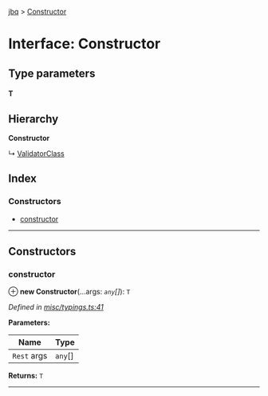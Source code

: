 [jbq](../README.md) > [Constructor](../interfaces/constructor.md)

# Interface: Constructor

## Type parameters
#### T 
## Hierarchy

**Constructor**

↳  [ValidatorClass](validatorclass.md)

## Index

### Constructors

* [constructor](constructor.md#constructor-1)

---

## Constructors

<a id="constructor-1"></a>

###  constructor

⊕ **new Constructor**(...args: *`any`[]*): `T`

*Defined in [misc/typings.ts:41](https://github.com/krnik/vjs-validator/blob/15e769b/src/misc/typings.ts#L41)*

**Parameters:**

| Name | Type |
| ------ | ------ |
| `Rest` args | `any`[] |

**Returns:** `T`

___

